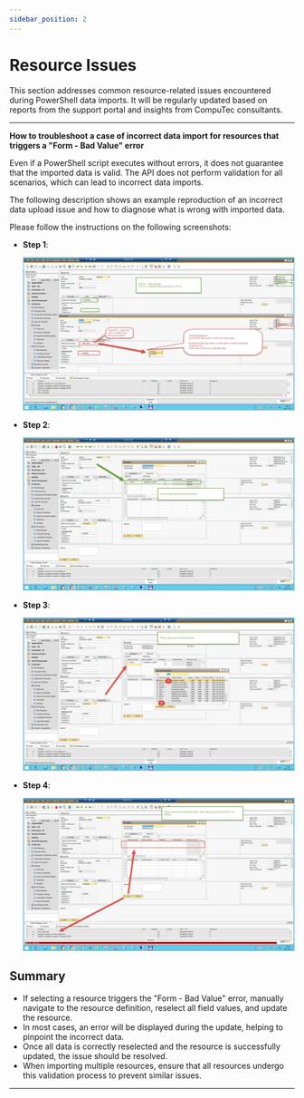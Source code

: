 ```yaml
---
sidebar_position: 2
---
```


# Resource Issues

This section addresses common resource-related issues encountered during PowerShell data imports. It will be regularly updated based on reports from the support portal and insights from CompuTec consultants.

---

**How to troubleshoot a case of incorrect data import for resources that triggers a "Form - Bad Value" error**

Even if a PowerShell script executes without errors, it does not guarantee that the imported data is valid. The API does not perform validation for all scenarios, which can lead to incorrect data imports.

The following description shows an example reproduction of an incorrect data upload issue and how to diagnose what is wrong with imported data.

Please follow the instructions on the following screenshots:

- **Step 1**:

    ![Incorrect Data](./media/ps-resource-issues/ps-resource-incorrect-data-1.webp)

- **Step 2**:

    ![Incorrect Data](./media/ps-resource-issues/ps-resource-incorrect-data-2.webp)

- **Step 3**:

    ![Incorrect Data](./media/ps-resource-issues/ps-resource-incorrect-data-3.webp)

- **Step 4**:

    ![Incorrect Data](./media/ps-resource-issues/ps-resource-incorrect-data-4.webp)

## Summary

- If selecting a resource triggers the "Form - Bad Value" error, manually navigate to the resource definition, reselect all field values, and update the resource.
- In most cases, an error will be displayed during the update, helping to pinpoint the incorrect data.
- Once all data is correctly reselected and the resource is successfully updated, the issue should be resolved.
- When importing multiple resources, ensure that all resources undergo this validation process to prevent similar issues.

---
